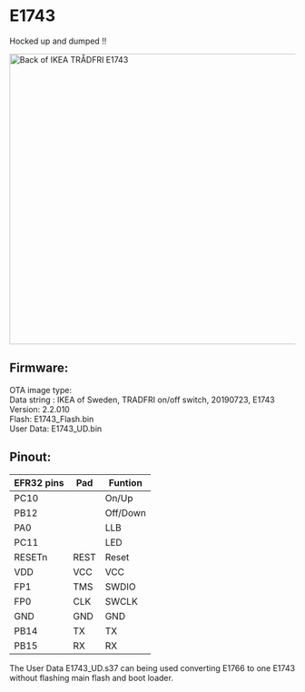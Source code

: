 # E1743 

Hocked up and dumped !!

[<img src="E1743.jpg" alt="Back of IKEA TRÅDFRI E1743" width="512">](E1743.jpg)

## Firmware:

OTA image type:  
Data string : IKEA of Sweden, TRADFRI on/off switch, 20190723, E1743  
Version: 2.2.010  
Flash: E1743_Flash.bin  
User Data: E1743_UD.bin  

## Pinout:
| EFR32 pins | Pad | Funtion |
|-|-|-|
| PC10 | | On/Up |
| PB12 | | Off/Down |
| PA0 | | LLB |
| PC11 | | LED |
| RESETn | REST | Reset |
| VDD | VCC | VCC |
| FP1 | TMS | SWDIO |
| FP0 | CLK | SWCLK |
| GND | GND | GND |
| PB14 | TX | TX |
| PB15 | RX | RX |

The User Data E1743_UD.s37 can being used converting E1766 to one E1743 without flashing main flash and boot loader.
